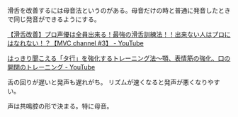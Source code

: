 滑舌を改善するには母音法というのがある。母音だけの時と普通に発音したときで同じ発音ができるようにする。

[【滑舌改善】プロ声優は全員出来る！最強の滑舌訓練法！！出来ない人はプロにはなれない！？【MVC channel #3】 - YouTube](https://youtube.com/watch?v=y25DOdPK8i8&feature=share)

[はっきり聞こえる「タ行」を強化するトレーニング法～顎、表情筋の強化、口の開閉のトレーニング - YouTube](https://www.youtube.com/watch?v=X-W01sasbNw)

舌の回りが遅いと発声も遅れがち。
リズムが速くなると発声が悪くなりやすい。

声は共鳴腔の形で決まる。特に母音。